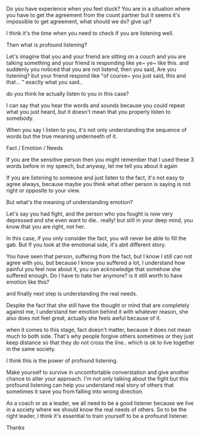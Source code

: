 
Do you have experience when you feel stuck? You are in a situation where you have to get the agreement from the count partner but it seems it's impossible to get agreement, what should we do? give up?

I think it's the time when you need to check if you are listening well.

Then what is profound listening? 

Let's imagine that you and your friend are sitting on a couch and you are talking something and your friend is responding like ye~ ye~ like this.
and suddenly you noticed that you are not listend, then you said, Are you listening? but your friend respond like "of course~ you just said, this and that... " exactly what you said..

do you think he actually listen to you in this case? 

I can say that you hear the words and sounds because you could repeat what you just heard, but it doesn't mean that you properly listen to somebody.

When you say I listen to you, it's not only understanding the sequence of words but the true meaning underneeth of it.

Fact / Emotion / Needs

If you are the sensitive person then you might remember that I used these 3 words before in my speech, but anyway, let me tell you about it again

If you are listening to someone and just listen to the fact, it's not easy to agree always, because maybe you think what other person is saying is not right or opposite to your view.

But what's the meaning of understanding emotion? 

Let's say you had fight, and the person who you fought is now very depressed and she even want to die.. really! but still in your deep mind, you know that you are right, not her.

In this case, if you only consider the fact, you will never be able to fill the gab. But If you look at the emotional side, it's abit different story.

You have seen that person, suffering from the fact, but I know I still can not agree with you, but because I know you suffered a lot, I understand how painful you feel now about it, you can acknowledge that somehow she suffered enough. Do I have to hate her anymore? is it still worth to have emotion like this? 

and finally next step is understanding the real needs.

Despite the fact that she still have the thought or mind that are completely against me, I understand her emotion behind it with whatever reason, she also does not feel great, actually she feels awful because of it. 

when it comes to this stage, fact doesn't matter, because it does not mean much to both side. That's why people forgive others sometimes or they just keep distance so that they do not cross the line.. which is ok to live together in the same society.

I think this is the power of profound listening.

Make yourself to survive in uncomfortable converstation and give another chance to alter your approach. I'm not only talking about the fight but this profound listening can help you understand real story of others that sometimes it save you from falling into wrong direction.

As a coach or as a leader, we all need to be a good listener because we live in a society where we should know the real needs of others. So to be the right leader, I think it's essential to train yourself to be a profound listener.

Thanks
